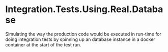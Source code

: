 # Integration.Tests.Using.Real.Database
Simulating the way the production code would be executed in run-time for doing integration tests by spinning up an database instance in a docker container at the start of the test run.
